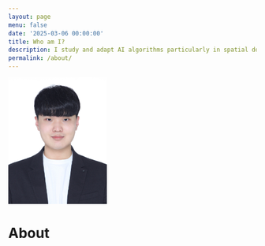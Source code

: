 ```yaml
---
layout: page
menu: false
date: '2025-03-06 00:00:00'
title: Who am I? 
description: I study and adapt AI algorithms particularly in spatial domain. I wish someday I could create special one for artificial general intelligence(AGI) and whose embodied AI. I believe the 3D Gaussian Splatting(3DGS) is the key of spatial perception and pay attention to its application within AI area. I majored Electrical and Electronic Engineering(EEE) at Yonsei university, Republic of South Korea. From there, I learned broad knowledge about mathematics, physics, AI and their applications such as computer vision(CV), natural language processing(NLP), electronic engineering, mechanical engineering. I was a research intern at Seoul National University(SNU) for biomedical AI and Yonsei University for human-computer interaction(HCI), respectively.   
permalink: /about/
---
```


<img class="img-rounded" src="/assets/img/photo.png" alt="Me" width="200">

# About


